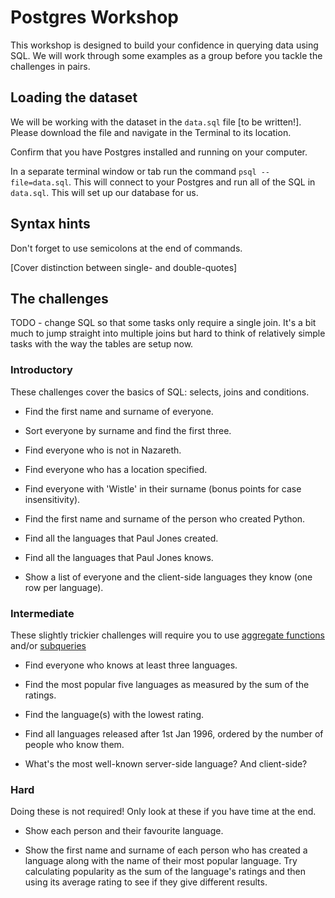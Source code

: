 # Postgres Workshop

This workshop is designed to build your confidence in querying data using SQL. We will work through some examples as a group before you tackle the challenges in pairs.

## Loading the dataset

We will be working with the dataset in the `data.sql` file [to be written!]. Please download the file and navigate in the Terminal to its location.

Confirm that you have Postgres installed and running on your computer.

In a separate terminal window or tab run the command `psql --file=data.sql`. This will connect to your Postgres and run all of the SQL in `data.sql`. This will set up our database for us.

## Syntax hints

Don't forget to use semicolons at the end of commands.

[Cover distinction between single- and double-quotes]

## The challenges

TODO - change SQL so that some tasks only require a single join. It's a bit much to jump straight into multiple joins but hard to think of relatively simple tasks with the way the tables are setup now.

### Introductory

These challenges cover the basics of SQL: selects, joins and conditions.

* Find the first name and surname of everyone.

* Sort everyone by surname and find the first three.

* Find everyone who is not in Nazareth.

* Find everyone who has a location specified.

* Find everyone with 'Wistle' in their surname (bonus points for case insensitivity).

* Find the first name and surname of the person who created Python.

* Find all the languages that Paul Jones created.

* Find all the languages that Paul Jones knows.

* Show a list of everyone and the client-side languages they know (one row per language).

### Intermediate

These slightly trickier challenges will require you to use [aggregate functions](https://www.tutorialspoint.com/postgresql/postgresql_useful_functions.htm) and/or [subqueries](http://www.postgresqltutorial.com/postgresql-subquery/)

* Find everyone who knows at least three languages.

* Find the most popular five languages as measured by the sum of the ratings.

* Find the language(s) with the lowest rating.

* Find all languages released after 1st Jan 1996, ordered by the number of people who know them.

* What's the most well-known server-side language? And client-side?

### Hard

Doing these is not required! Only look at these if you have time at the end.

* Show each person and their favourite language.

* Show the first name and surname of each person who has created a language along with the name of their most popular language. Try calculating popularity as the sum of the language's ratings and then using its average rating to see if they give different results.

